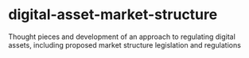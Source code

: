 # digital-asset-market-structure
Thought pieces and development of an approach to regulating digital assets, including proposed market structure legislation and regulations
